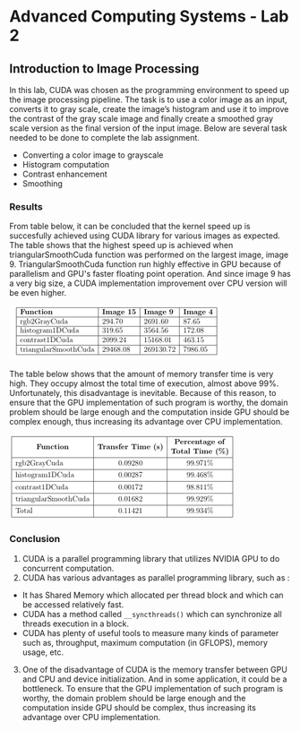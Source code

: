 # Advanced Computing Systems - Lab 2 #

## Introduction to Image Processing ##

In this lab, CUDA was chosen as the programming environment to speed up the image processing pipeline. The task is to use a color image as an input, converts it to gray scale, create the image’s histogram and use it to improve the contrast of the gray scale image and finally create a smoothed gray scale version as the final version of the input image. Below are several task needed to be done to complete  the lab assignment.

- Converting a color image to grayscale
- Histogram computation
- Contrast enhancement
- Smoothing

### Results ### 

From table below, it can be concluded that the kernel speed up is succesfully achieved using CUDA library for various images as expected. The table shows that the highest speed up is achieved when triangularSmoothCuda function was performed on the largest image, image 9. TriangularSmoothCuda function run highly effective in GPU because of parallelism and GPU's faster floating point operation. And since image 9 has a very big size, a CUDA implementation improvement over CPU version will be even higher.

![Table](image/speedup_table.png)

The table below shows that the amount of memory transfer time is very high. They occupy almost the total time of execution, almost above 99%. Unfortunately, this disadvantage is inevitable. Because of this reason, to ensure that the GPU implementation of such program is worthy, the domain problem should be large enough and the computation inside GPU should be complex enough, thus increasing its advantage over CPU implementation. 

![Table](image/memory_transfer.png)

### Conclusion ###

1. CUDA is a parallel programming library that utilizes NVIDIA GPU to do concurrent computation.
2. CUDA has various advantages as parallel programming library, such as :
  - It has Shared Memory which allocated per thread block and which can be accessed relatively fast.
  - CUDA has a method called `__syncthreads()` which can synchronize all threads execution
  		in a block. 
  - CUDA has plenty of useful tools to measure many kinds of parameter such as, throughput, maximum computation (in GFLOPS), memory usage, etc.
3. One of the disadvantage of CUDA is the memory transfer between GPU and CPU and device initialization. And in some application, it could be a bottleneck.  To ensure that the GPU implementation of such program is worthy, the domain problem should be large enough and the computation inside GPU should be complex, thus increasing its advantage over CPU implementation. 